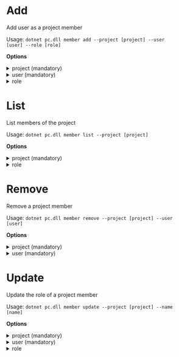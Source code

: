 # Add
Add user as a project member

Usage: 
<code>dotnet pc.dll member add --project [project] --user [user] --role [role]</code>

**Options**
<details>
    <summary>project (mandatory)</summary>
    <p>
        <code>--project</code> (alias: <code>-p</code>)
    </p>
    <p>
        Name of the project
    </p>
</details>
<details>
    <summary>user (mandatory)</summary>
    <p>
        <code>--user</code> (alias: <code>-u</code>)
    </p>
    <p>
        Username (email) of the user
    </p>
</details>
<details>
    <summary>role</summary>
    <p>
        <code>--role</code> (alias: <code>-r</code>)
    </p>
    <p>
        Role of the project member
    </p>
    <p>
        Default value: <code>member</code>
    </p>
    <p>
        Allowed values: <code>member</code> | <code>contributor</code> | <code>maintainer</code> | <code>owner</code>
    </p>
</details>

# List
List members of the project

Usage: 
<code>dotnet pc.dll member list --project [project]</code>

**Options**
<details>
    <summary>project (mandatory)</summary>
    <p>
        <code>--project</code> (alias: <code>-p</code>)
    </p>
    <p>
        Name of the project
    </p>
</details>
<details>
    <summary>role</summary>
    <p>
        <code>--role</code> (alias: <code>-r</code>)
    </p>
    <p>
        Role of the project member
    </p>
    <p>
        Default value: <code>all</code>
    </p>
    <p>
        Allowed values: <code>all</code> | <code>member</code> | <code>contributor</code> | <code>maintainer</code> | <code>owner</code>
    </p>
</details>

# Remove
Remove a project member

Usage: 
<code>dotnet pc.dll member remove --project [project] --user [user]</code>

**Options**
<details>
    <summary>project (mandatory)</summary>
    <p>
        <code>--project</code> (alias: <code>-p</code>)
    </p>
    <p>
        Name of the project
    </p>
</details>
<details>
    <summary>user (mandatory)</summary>
    <p>
        <code>--user</code> (alias: <code>-u</code>)
    </p>
    <p>
        Username (email) of the user
    </p>
</details>

# Update
Update the role of a project member

Usage: 
<code>dotnet pc.dll member update --project [project] --name [name]</code>

**Options**
<details>
    <summary>project (mandatory)</summary>
    <p>
        <code>--project</code> (alias: <code>-p</code>)
    </p>
    <p>
        Name of the project
    </p>
</details>
<details>
    <summary>user (mandatory)</summary>
    <p>
        <code>--user</code> (alias: <code>-u</code>)
    </p>
    <p>
        Username (email) of the user
    </p>
</details>
<details>
    <summary>role</summary>
    <p>
        <code>--role</code> (alias: <code>-r</code>)
    </p>
    <p>
        Role of the project member
    </p>
    <p>
        Allowed values: <code>member</code> | <code>contributor</code> | <code>maintainer</code> | <code>owner</code>
    </p>
</details>